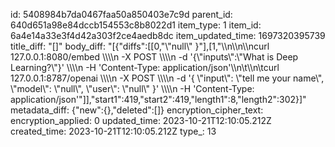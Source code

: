 id: 5408984b7da0467faa50a850403e7c9d
parent_id: 640d651a98e84dccb154553c8b8022d1
item_type: 1
item_id: 6a4e14a33e3f4d42a303f2ce4aedb8dc
item_updated_time: 1697320395739
title_diff: "[]"
body_diff: "[{\"diffs\":[[0,\"\\\"null\\\" }\"],[1,\"\\\n\\\n\\\ncurl 127.0.0.1:8080/embed \\\\\\\n    -X POST \\\\\\\n    -d '{\\\"inputs\\\":\\\"What is Deep Learning?\\\"}' \\\\\\\n    -H 'Content-Type: application/json'\\\n\\t\\\n\\tcurl 127.0.0.1:8787/openai \\\\\\\n    -X POST \\\\\\\n    -d '{ \\\"input\\\": \\\"tell me your name\\\", \\\"model\\\": \\\"null\\\", \\\"user\\\": \\\"null\\\" }' \\\\\\\n    -H 'Content-Type: application/json'\"]],\"start1\":419,\"start2\":419,\"length1\":8,\"length2\":302}]"
metadata_diff: {"new":{},"deleted":[]}
encryption_cipher_text: 
encryption_applied: 0
updated_time: 2023-10-21T12:10:05.212Z
created_time: 2023-10-21T12:10:05.212Z
type_: 13